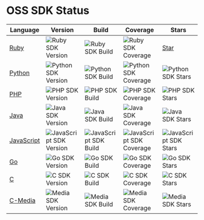 # OSS SDK Status

Language | Version | Build | Coverage | Stars
---      | ---     | ---   | ---      | ---
[Ruby][ruby-repo] | ![Ruby SDK Version][ruby-version] | ![Ruby SDK Build][ruby-build] | ![Ruby SDK Coverage][ruby-coverage] | <a class="github-button" href="https://github.com/aliyun/aliyun-oss-ruby-sdk" data-icon="octicon-star" data-style="mega" data-count-href="/aliyun/aliyun-oss-ruby-sdk/stargazers" data-count-api="/repos/aliyun/aliyun-oss-ruby-sdk#stargazers_count" data-count-aria-label="# stargazers on GitHub" aria-label="Star aliyun/aliyun-oss-ruby-sdk on GitHub">Star</a>
[Python][python-repo] | ![Python SDK Version][python-version] | ![Python SDK Build][python-build] | ![Python SDK Coverage][python-coverage] | ![Python SDK Stars][python-stars]
[PHP][php-repo] | ![PHP SDK Version][php-version] | ![PHP SDK Build][php-build] | ![PHP SDK Coverage][php-coverage] | ![PHP SDK Stars][php-stars]
[Java][java-repo] | ![Java SDK Version][java-version] | ![Java SDK Build][java-build] | ![Java SDK Coverage][java-coverage] | ![Java SDK Stars][java-stars]
[JavaScript][javascript-repo] | ![JavaScript SDK Version][javascript-version] | ![JavaScript SDK Build][javascript-build] | ![JavaScript SDK Coverage][javascript-coverage] | ![JavaScript SDK Stars][javascript-stars]
[Go][go-repo] | ![Go SDK Version][go-version] | ![Go SDK Build][go-build] | ![Go SDK Coverage][go-coverage] | ![Go SDK Stars][go-stars]
[C][c-repo] | ![C SDK Version][c-version] | ![C SDK Build][c-build] | ![C SDK Coverage][c-coverage] | ![C SDK Stars][c-stars]
[C-Media][media-repo] | ![Media SDK Version][media-version] | ![Media SDK Build][media-build] | ![Media SDK Coverage][media-coverage] | ![Media SDK Stars][media-stars]

[ruby-repo]: https://github.com/aliyun/aliyun-oss-ruby-sdk
[ruby-version]: https://badge.fury.io/rb/aliyun-sdk.svg
[ruby-build]: https://travis-ci.org/aliyun/aliyun-oss-ruby-sdk.svg
[ruby-coverage]: https://coveralls.io/repos/aliyun/aliyun-oss-ruby-sdk/badge.svg?branch=master&service=github
[ruby-stars]: https://img.shields.io/github/stars/aliyun/aliyun-oss-ruby-sdk.svg?style=social&label=Star

[python-repo]: https://github.com/aliyun/aliyun-oss-python-sdk
[python-version]: https://badge.fury.io/py/oss2.svg
[python-build]: https://travis-ci.org/aliyun/aliyun-oss-python-sdk.svg
[python-coverage]: https://coveralls.io/repos/aliyun/aliyun-oss-python-sdk/badge.svg?branch=master&service=github
[python-stars]: https://img.shields.io/github/stars/aliyun/aliyun-oss-python-sdk.svg?style=social&label=Star

[php-repo]: https://github.com/aliyun/aliyun-oss-php-sdk
[php-version]: https://poser.pugx.org/aliyuncs/oss-sdk-php/v/stable
[php-build]: https://travis-ci.org/aliyun/aliyun-oss-php-sdk.svg
[php-coverage]: https://coveralls.io/repos/aliyun/aliyun-oss-php-sdk/badge.svg?branch=master&service=github
[php-stars]: https://img.shields.io/github/stars/aliyun/aliyun-oss-php-sdk.svg?style=social&label=Star

[java-repo]: https://github.com/aliyun/aliyun-oss-java-sdk
[java-version]: https://badge.fury.io/gh/aliyun%2Faliyun-oss-java-sdk.svg
[java-build]: https://travis-ci.org/aliyun/aliyun-oss-java-sdk.svg
[java-coverage]: https://coveralls.io/repos/aliyun/aliyun-oss-java-sdk/badge.svg?branch=master&service=github
[java-stars]: https://img.shields.io/github/stars/aliyun/aliyun-oss-java-sdk.svg?style=social&label=Star

[javascript-repo]: https://github.com/ali-sdk/ali-oss
[javascript-version]: https://img.shields.io/npm/v/ali-oss.svg?style=flat-square
[javascript-build]: https://img.shields.io/travis/ali-sdk/ali-oss.svg?style=flat-square
[javascript-coverage]: http://codecov.io/github/ali-sdk/ali-oss/coverage.svg?branch=master
[javascript-stars]: https://img.shields.io/github/stars/ali-sdk/ali-oss.svg?style=social&label=Star

[go-repo]: https://github.com/aliyun/aliyun-oss-go-sdk
[go-version]: https://badge.fury.io/gh/aliyun%2Faliyun-oss-go-sdk.svg
[go-build]: https://travis-ci.org/aliyun/aliyun-oss-go-sdk.svg
[go-coverage]: https://coveralls.io/repos/aliyun/aliyun-oss-go-sdk/badge.svg?branch=master&service=github
[go-stars]: https://img.shields.io/github/stars/aliyun/aliyun-oss-go-sdk.svg?style=social&label=Star

[c-repo]: https://github.com/aliyun/aliyun-oss-c-sdk
[c-version]: https://badge.fury.io/gh/aliyun%2Faliyun-oss-c-sdk.svg
[c-build]: https://travis-ci.org/aliyun/aliyun-oss-c-sdk.svg
[c-coverage]: https://coveralls.io/repos/aliyun/aliyun-oss-c-sdk/badge.svg?branch=master&service=github
[c-stars]: https://img.shields.io/github/stars/aliyun/aliyun-oss-c-sdk.svg?style=social&label=Star

[media-repo]: https://github.com/aliyun/aliyun-media-c-sdk
[media-version]: https://badge.fury.io/gh/aliyun%2Faliyun-media-c-sdk.svg
[media-build]: https://travis-ci.org/aliyun/aliyun-media-c-sdk.svg
[media-coverage]: https://coveralls.io/repos/aliyun/aliyun-media-c-sdk/badge.svg?branch=master&service=github
[media-stars]: https://img.shields.io/github/stars/aliyun/aliyun-media-c-sdk.svg?style=social&label=Star
